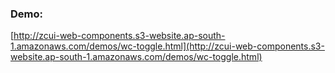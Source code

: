 ### Demo:

[http://zcui-web-components.s3-website.ap-south-1.amazonaws.com/demos/wc-toggle.html](http://zcui-web-components.s3-website.ap-south-1.amazonaws.com/demos/wc-toggle.html)